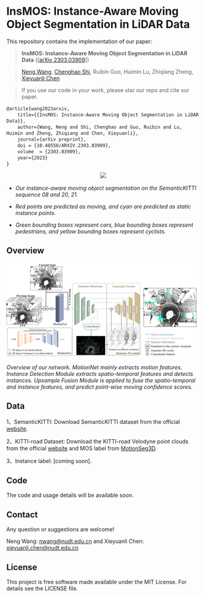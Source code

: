 # InsMOS: Instance-Aware Moving Object Segmentation in LiDAR Data

This repository contains the implementation of our paper:

> **InsMOS: Instance-Aware Moving Object Segmentation in LiDAR Data** ([[arXiv 2303.03909](https://arxiv.org/abs/2303.03909)]) 

> [Neng Wang](https://github.com/WangNeng0326),  [Chenghao Shi](https://github.com/chenghao-shi),  Ruibin Guo,  Huimin Lu,  Zhiqiang Zheng,  [Xieyuanli Chen](https://github.com/Chen-Xieyuanli)   

> If you use our code in your work, please star our repo and cite our paper.

```
@article{wang2023arxiv,
	title={{InsMOS: Instance-Aware Moving Object Segmentation in LiDAR Data}},
	author={Wang, Neng and Shi, Chenghao and Guo, Ruibin and Lu, Huimin and Zheng, Zhiqiang and Chen, Xieyuanli},
	journal={arXiv preprint},
	doi = {10.48550/ARXIV.2303.03909},
	volume  = {2303.03909},
	year={2023}
}
```

<div align=center>
<img src="./docs/InsMOS.gif"> 
</div>

- *Our instance-aware moving object segmentation on the SemanticKITTI sequence 08 and 20, 21.*

- *Red points are predicted as moving, and cyan are predicted as static instance points.*

- *Green bounding boxes represent cars, blue bounding boxes represent pedestrians, and yellow bounding boxes represent cyclists.*

## Overview

![pipepline_15](./docs/pipepline_15.jpg)

*Overview of our network. MotionNet mainly extracts motion features. Instance Detection Module extracts spatio-temporal features and detects instances. Upsample Fusion Module is applied to fuse the spatio-temporal and instance features, and predict point-wise moving confidence scores.*

## Data

1、SemanticKITTI: Download SemanticKITTI dataset from the official [website](http://semantic-kitti.org/). 

2、KITTI-road Dataset: Download the KITTI-road Velodyne point clouds from the official [website](https://www.cvlibs.net/datasets/kitti/raw_data.php?type=road) and MOS label from [MotionSeg3D](https://github.com/haomo-ai/MotionSeg3D).

3、Instance label: [coming soon].

## Code

The code and usage details will be available soon.

## Contact

Any question or suggestions are welcome!

Neng Wang: nwang@nudt.edu.cn and Xieyuanli Chen: xieyuanli.chen@nudt.edu.cn

## License

This project is free software made available under the MIT License. For details see the LICENSE file.

